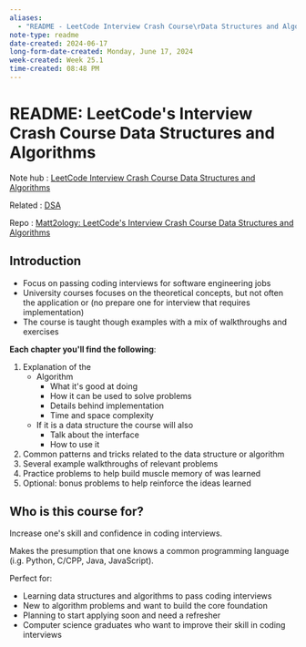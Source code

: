 ```yaml
---
aliases:
  - "README - LeetCode Interview Crash Course\rData Structures and Algorithms"
note-type: readme
date-created: 2024-06-17
long-form-date-created: Monday, June 17, 2024
week-created: Week 25.1
time-created: 08:48 PM
---
```


# README: LeetCode's Interview Crash Course Data Structures and Algorithms

Note hub : [LeetCode Interview Crash Course Data Structures and Algorithms](LeetCode%20Interview%20Crash%20Course%20Data%20Structures%20and%20Algorithms.md)

Related : [DSA](../../4-hub-notes-🚉/Data%20Structures%20and%20Algorithms.md)

Repo : [Matt2ology: LeetCode's Interview Crash Course Data Structures and Algorithms](https://github.com/matt2ology/LeetCodes-Interview-Crash-Course-Data-Structures-and-Algorithms/tree/main)

## Introduction

- Focus on passing coding interviews for software engineering jobs
- University courses focuses on the theoretical concepts, but not often the application or (no prepare one for interview that requires implementation)
- The course is taught though examples with a mix of walkthroughs and exercises

**Each chapter you'll find the following**:

1. Explanation of the
   - Algorithm
     - What it's good at doing
     - How it can be used to solve problems
     - Details behind implementation
     - Time and space complexity
   - If it is a data structure the course will also
     - Talk about the interface
     - How to use it
2. Common patterns and tricks related to the data structure or algorithm
3. Several example walkthroughs of relevant problems
4. Practice problems to help build muscle memory of was learned
5. Optional: bonus problems to help reinforce the ideas learned

## Who is this course for?

Increase one's skill and confidence in coding interviews.

Makes the presumption that one knows a common programming language (i.g. Python, C/CPP, Java, JavaScript).

Perfect for:

- Learning data structures and algorithms to pass coding interviews
- New to algorithm problems and want to build the core foundation
- Planning to start applying soon and need a refresher
- Computer science graduates who want to improve their skill in coding interviews
